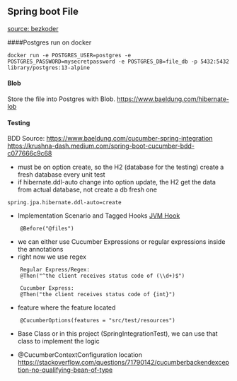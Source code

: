 ## Spring boot File
[source: bezkoder] 

####Postgres run on docker
```
docker run -e POSTGRES_USER=postgres -e POSTGRES_PASSWORD=mysecretpassword -e POSTGRES_DB=file_db -p 5432:5432 library/postgres:13-alpine
```

#### Blob
Store the file into Postgres with Blob.
https://www.baeldung.com/hibernate-lob

#### Testing
BDD Source: 
https://www.baeldung.com/cucumber-spring-integration
https://krushna-dash.medium.com/spring-boot-cucumber-bdd-c077666c9c68

- must be on option create, so the H2 (database for the testing) create a fresh database every unit test
- if hibernate.ddl-auto change into option update, the H2 get the data from actual database, not create a db fresh one 
```
spring.jpa.hibernate.ddl-auto=create
```

- Implementation Scenario and Tagged Hooks [JVM Hook] 
```
    @Before("@files")
```

- we can either use Cucumber Expressions or regular expressions inside the annotations 
- right now we use regex
```
    Regular Express/Regex:
    @Then("^the client receives status code of (\\d+)$")
```

```
    Cucumber Express:
    @Then("the client receives status code of {int}")
```

- feature where the feature located
```
    @CucumberOptions(features = "src/test/resources")
```

- Base Class or in this project (SpringIntegrationTest), we can use that class to implement the logic

- @CucumberContextConfiguration location
https://stackoverflow.com/questions/71790142/cucumberbackendexception-no-qualifying-bean-of-type

[source: bezkoder]: <https://www.bezkoder.com/spring-boot-upload-file-database/>
[JVM Hook]: <https://zsoltfabok.com/blog/2012/09/cucumber-jvm-hooks/>
